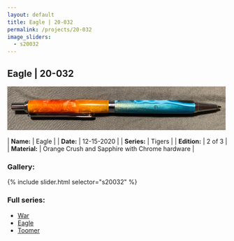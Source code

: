 ```yaml
---
layout: default
title: Eagle | 20-032
permalink: /projects/20-032
image_sliders:
  - s20032
---
```


## Eagle | 20-032

![Your Pencil](/projects/imgs/20032/header-20-032.png)

| **Name:**     | Eagle                                          |
| **Date:**     | 12-15-2020                                     |
| **Series:**   | Tigers                                         |
| **Edition:**  | 2 of 3                                         |
| **Material:** | Orange Crush and Sapphire with Chrome hardware |

### Gallery:

{% include slider.html selector="s20032" %}

### Full series:

- [War](/projects/20-033)
- [Eagle](/projects/20-032)
- [Toomer](/projects/20-034)
